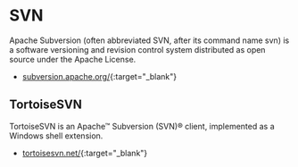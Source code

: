 # SVN

Apache Subversion (often abbreviated SVN, after its command name svn) is a software versioning and revision control system distributed as open source under the Apache License.

- [subversion.apache.org/](https://subversion.apache.org/){:target="_blank"}

## TortoiseSVN

TortoiseSVN is an Apache™ Subversion (SVN)® client, implemented as a Windows shell extension.

- [tortoisesvn.net/](https://tortoisesvn.net/){:target="_blank"}
